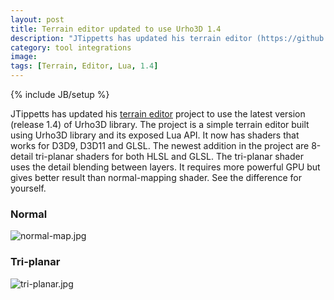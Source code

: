 ```yaml
---
layout: post
title: Terrain editor updated to use Urho3D 1.4
description: "JTippetts has updated his terrain editor (https://github.com/JTippetts/U3DTerrainEditor) project to use the latest version (release 1.4) of Urho3D library."
category: tool integrations
image:
tags: [Terrain, Editor, Lua, 1.4]
---
```

{% include JB/setup %}

JTippetts has updated his [terrain editor](https://github.com/JTippetts/U3DTerrainEditor) project to use the latest version (release 1.4) of Urho3D library. The project is a simple terrain editor built using Urho3D library and its exposed Lua API. It now has shaders that works for D3D9, D3D11 and GLSL. The newest addition in the project are 8-detail tri-planar shaders for both HLSL and GLSL. The tri-planar shader uses the detail blending between layers. It requires more powerful GPU but gives better result than normal-mapping shader. See the difference for yourself.

### Normal
![normal-map.jpg](http://i.imgur.com/Ke9XpqB.jpg)

### Tri-planar
![tri-planar.jpg](http://i.imgur.com/YgW1ORr.jpg)
